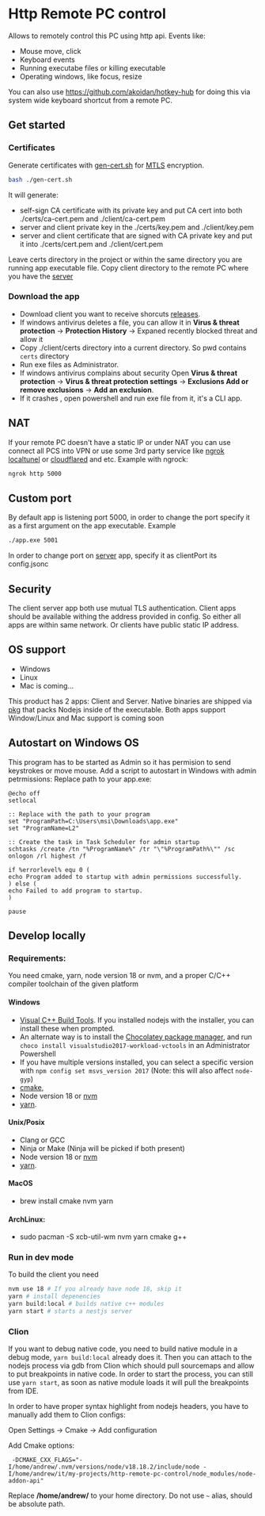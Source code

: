 # Http Remote PC control
Allows to remotely control this PC using http api. Events like:
 - Mouse move, click
 - Keyboard events
 - Running executabe files or killing executable
 - Operating windows, like focus, resize

You can also use https://github.com/akoidan/hotkey-hub for doing this via system wide keyboard shortcut from a remote PC.

## Get started

### Certificates

Generate certificates with [gen-cert.sh](./gen-cert.sh) for [MTLS](https://www.cloudflare.com/learning/access-management/what-is-mutual-tls/) encryption.

```bash
bash ./gen-cert.sh
```

It will generate:
 - self-sign CA certificate with its private key and put CA cert into both ./certs/ca-cert.pem and ./client/ca-cert.pem
 - server and client private key in the ./certs/key.pem and ./client/key.pem
 - server and client certificate that are signed with CA private key and put it into ./certs/cert.pem and ./client/cert.pem

Leave certs directory in the project or within the same directory you are running app executable file.
Copy client directory to the remote PC where you have the [server](https://github.com/akoidan/hotkey-hub)

### Download the app
 - Download client you want to receive shorcuts [releases](https://github.com/akoidan/http-remote-pc-control/releases).
 - If windows antivirus deletes a file, you can allow it in **Virus & threat protection** -> **Protection History** -> Expaned recently blocked threat and allow it
 - Copy ./client/certs directory into a current directory. So pwd contains `certs` directory
 - Run exe files as Administrator. 
 - If windows antivirus complains about security Open **Virus & threat protection** -> **Virus & threat protection settings** -> **Exclusions Add or remove exclusions** -> **Add an exclusion**. 
 - If it crashes , open powershell and run exe file from it, it's a CLI app.

## NAT
If your remote PC doesn't have a static IP or under NAT you can use connect all PCS into VPN or use some 3rd party service like [ngrok](https://ngrok.com/) [localtunel](https://github.com/localtunnel/localtunnel) or [cloudflared](https://developers.cloudflare.com/cloudflare-one/connections/connect-networks/) and etc. Example with ngrock:
```bash
ngrok http 5000
```

## Custom port
By default app is listening port 5000, in order to change the port specify it as a first argument on the app executable. Example
```bash
./app.exe 5001
```
In order to change port on [server](https://github.com/akoidan/hotkey-hub) app, specify it as clientPort its config.jsonc

## Security
The client server app both use mutual TLS authentication. 
Client apps should be available withing the address provided in config. So either all apps are within same network. Or clients have public static IP address.

## OS support
- Windows
- Linux
- Mac is coming...

This product has 2 apps: Client and Server. Native binaries are shipped via [pkg](https://www.npmjs.com/package/pkg) that packs Nodejs inside of the executable. Both apps support Window/Linux and Mac support is coming soon

## Autostart on Windows OS
This program has to be started as Admin so it has permision to send keystrokes or move mouse. Add a script to autostart in Windows with admin petrmissions: Replace path to your app.exe:
```shell
@echo off
setlocal

:: Replace with the path to your program
set "ProgramPath=C:\Users\msi\Downloads\app.exe"
set "ProgramName=L2"

:: Create the task in Task Scheduler for admin startup
schtasks /create /tn "%ProgramName%" /tr "\"%ProgramPath%\"" /sc onlogon /rl highest /f

if %errorlevel% equ 0 (
echo Program added to startup with admin permissions successfully.
) else (
echo Failed to add program to startup.
)

pause
```

## Develop locally

### Requirements:
You need cmake, yarn, node version 18 or nvm, and a proper C/C++ compiler toolchain of the given platform

#### Windows
  - [Visual C++ Build Tools](https://visualstudio.microsoft.com/visual-cpp-build-tools/). If you installed nodejs with the installer, you can install these when prompted.
  - An alternate way is to install the [Chocolatey package manager](https://chocolatey.org/install), and run `choco install visualstudio2017-workload-vctools` in an Administrator Powershell
  - If you have multiple versions installed, you can select a specific version with `npm config set msvs_version 2017` (Note: this will also affect `node-gyp`)
  - [cmake](https://cmake.org/download/),
  - Node version 18 or [nvm](https://github.com/nvm-sh/nvm) 
  - [yarn](https://yarnpkg.com/). 
#### Unix/Posix
  - Clang or GCC
  - Ninja or Make (Ninja will be picked if both present)
  - Node version 18 or [nvm](https://github.com/nvm-sh/nvm)
  - [yarn](https://yarnpkg.com/).
#### MacOS  
  - brew install cmake nvm yarn
#### ArchLinux:
  - sudo pacman -S xcb-util-wm nvm yarn cmake g++

### Run in dev mode

To build the client you need

```sh
nvm use 18 # If you already have node 18, skip it
yarn # install depenencies
yarn build:local # builds native c++ modules 
yarn start # starts a nestjs server 
```

### Clion
If you want to debug native code, you need to build native module in a debug mode, `yarn build:local` already does it. Then you can attach to the nodejs process via gdb from Clion which should pull sourcemaps and allow to put breakpoints in native code. In order to start the process, you can still use `yarn start`, as soon as native module loads it will pull the breakpoints from IDE.

In order to have proper syntax highlight from nodejs headers, you have to manually add them to Clion configs:

Open Settings -> Cmake -> Add configuration

Add Cmake options:
```
 -DCMAKE_CXX_FLAGS="-I/home/andrew/.nvm/versions/node/v18.18.2/include/node -I/home/andrew/it/my-projects/http-remote-pc-control/node_modules/node-addon-api"
```
Replace **/home/andrew/** to your home directory. Do not use `~` alias, should be absolute path.
